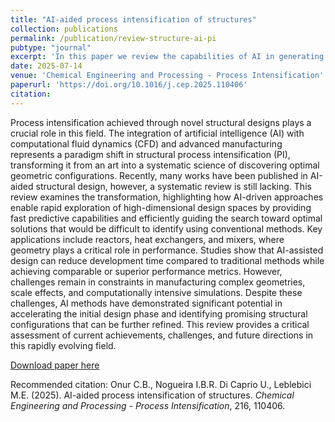```yaml
---
title: "AI-aided process intensification of structures"
collection: publications
permalink: /publication/review-structure-ai-pi
pubtype: "journal"
excerpt: 'In this paper we review the capabilities of AI in generating novel reactor designs employing CFD simulations'
date: 2025-07-14
venue: 'Chemical Engineering and Processing - Process Intensification'
paperurl: 'https://doi.org/10.1016/j.cep.2025.110406'
citation: 
---
```

Process intensification achieved through novel structural designs plays a crucial role in this field. The integration of artificial intelligence (AI) with computational fluid dynamics (CFD) and advanced manufacturing represents a paradigm shift in structural process intensification (PI), transforming it from an art into a systematic science of discovering optimal geometric configurations. Recently, many works have been published in AI-aided structural design, however, a systematic review is still lacking. This review examines the transformation, highlighting how AI-driven approaches enable rapid exploration of high-dimensional design spaces by providing fast predictive capabilities and efficiently guiding the search toward optimal solutions that would be difficult to identify using conventional methods. Key applications include reactors, heat exchangers, and mixers, where geometry plays a critical role in performance. Studies show that AI-assisted design can reduce development time compared to traditional methods while achieving comparable or superior performance metrics. However, challenges remain in constraints in manufacturing complex geometries, scale effects, and computationally intensive simulations. Despite these challenges, AI methods have demonstrated significant potential in accelerating the initial design phase and identifying promising structural configurations that can be further refined. This review provides a critical assessment of current achievements, challenges, and future directions in this rapidly evolving field.

[Download paper here](https://doi.org/10.1016/j.cep.2025.110406)

Recommended citation: Onur C.B., Nogueira I.B.R. Di Caprio U., Leblebici M.E. (2025). AI-aided process intensification of structures. <i>Chemical Engineering and Processing - Process Intensification</i>, 216, 110406. 